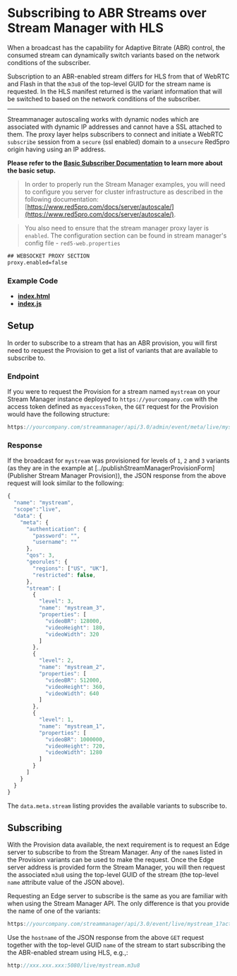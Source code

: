 # Subscribing to ABR Streams over Stream Manager with HLS

When a broadcast has the capability for Adaptive Bitrate (ABR) control, the consumed stream can dynamically switch variants based on the network conditions of the subscriber.

Subscription to an ABR-enabled stream differs for HLS from that of WebRTC and Flash in that the `m3u8` of the top-level GUID for the stream name is requested. In the HLS manifest returned is the variant information that will be switched to based on the network conditions of the subscriber.

---

Streammanager autoscaling works with dynamic nodes which are associated with dynamic IP addresses and cannot have a SSL attached to them. The proxy layer helps subscribers to connect and initiate a WebRTC `subscribe` session from a `secure` (ssl enabled) domain to a `unsecure` Red5pro origin having using an IP address.


**Please refer to the [Basic Subscriber Documentation](../subscribe/README.md) to learn more about the basic setup.**

> In order to properly run the Stream Manager examples, you will need to configure you server for cluster infrastructure as described in the following documentation: [https://www.red5pro.com/docs/server/autoscale/](https://www.red5pro.com/docs/server/autoscale/).

> You also need to ensure that the stream manager proxy layer is `enabled`. The configuration section can be found in stream manager's config file - `red5-web.properties`

```txt
## WEBSOCKET PROXY SECTION
proxy.enabled=false
```

### Example Code

- **[index.html](index.html)**
- **[index.js](index.js)**

## Setup

In order to subscribe to a stream that has an ABR provision, you will first need to request the Provision to get a list of variants that are available to subscribe to.

### Endpoint

If you were to request the Provision for a stream named `mystream` on your Stream Manager instance deployed to `https://yourcompany.com` with the access token defined as `myaccessToken`, the `GET` request for the Provision would have the following structure:

```js
https://yourcompany.com/streammanager/api/3.0/admin/event/meta/live/mystream?accessToken=myaccessToken
```

### Response

If the broadcast for `mystream` was provisioned for levels of `1`, `2` and `3` variants (as they are in the example at [../publishStreamManagerProvisionForm](Publisher Stream Manager Provision)), the JSON response from the above request will look similar to the following:

```js
{
  "name": "mystream",
  "scope":"live",
  "data": {
    "meta": {
      "authentication": {
        "password": "",
        "username": ""
      },
      "qos": 3,
      "georules": {
        "regions": ["US", "UK"],
        "restricted": false,
      },
      "stream": [
        {
          "level": 3,
          "name": "mystream_3",
          "properties": [
            "videoBR": 128000,
            "videoHeight": 180,
            "videoWidth": 320
          ]
        },
        {
          "level": 2,
          "name": "mystream_2",
          "properties": [
            "videoBR": 512000,
            "videoHeight": 360,
            "videoWidth": 640
          ]
        },
        {
          "level": 1,
          "name": "mystream_1",
          "properties": [
            "videoBR": 1000000,
            "videoHeight": 720,
            "videoWidth": 1280
          ]
        }
      ]
    }
  }
}
```

The `data.meta.stream` listing provides the available variants to subscribe to.

## Subscribing

With the Provision data available, the next requirement is to request an Edge server to subscribe to from the Stream Manager. Any of the `name`s listed in the Provision variants can be used to make the request. Once the Edge server address is provided form the Stream Manager, you will then request the associated `m3u8` using the top-level GUID of the stream (the top-level `name` attribute value of the JSON above).

Requesting an Edge server to subscribe is the same as you are familiar with when using the Stream Manager API. The only difference is that you provide the name of one of the variants:

```js
https://yourcompany.com/streammanager/api/3.0/event/live/mystream_1?action=subscribe
```

Use the `hostname` of the JSON response from the above `GET` request together with the top-level GUID `name` of the stream to start subscribing the the ABR-enabled stream using HLS, e.g.,:

```js
http://xxx.xxx.xxx:5080/live/mystream.m3u8
```
